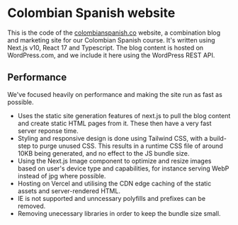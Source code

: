 # Colombian Spanish website

This is the code of the [colombianspanish.co](https://colombianspanish.co) website, a combination blog and marketing site for our Colombian Spanish course. It's written using Next.js v10, React 17 and Typescript. The blog content is hosted on WordPress.com, and we include it here using the WordPress REST API. 

## Performance

We've focused heavily on performance and making the site run as fast as possible. 

 - Uses the static site generation features of next.js to pull the blog content and create static HTML pages from it. These then have a very fast server reponse time. 
 - Styling and responsive design is done using Tailwind CSS, with a build-step to purge unused CSS. This results in a runtime CSS file of around 10KB being generated, and no effect to the JS bundle size. 
 - Using the Next.js Image component to optimize and resize images based on user's device type and capabilities, for instance serving WebP instead of jpg where possible. 
 - Hosting on Vercel and utilising the CDN edge caching of the static assets and server-rendered HTML.
 - IE is not supported and unncessary polyfills and prefixes can be removed.
 - Removing unecessary libraries in order to keep the bundle size small. 